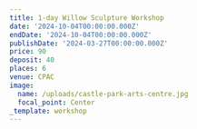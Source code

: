 ```yaml
---
title: 1-day Willow Sculpture Workshop
date: '2024-10-04T00:00:00.000Z'
endDate: '2024-10-04T00:00:00.000Z'
publishDate: '2024-03-27T00:00:00.000Z'
price: 90
deposit: 40
places: 6
venue: CPAC
image:
  name: /uploads/castle-park-arts-centre.jpg
  focal_point: Center
_template: workshop
---
```



